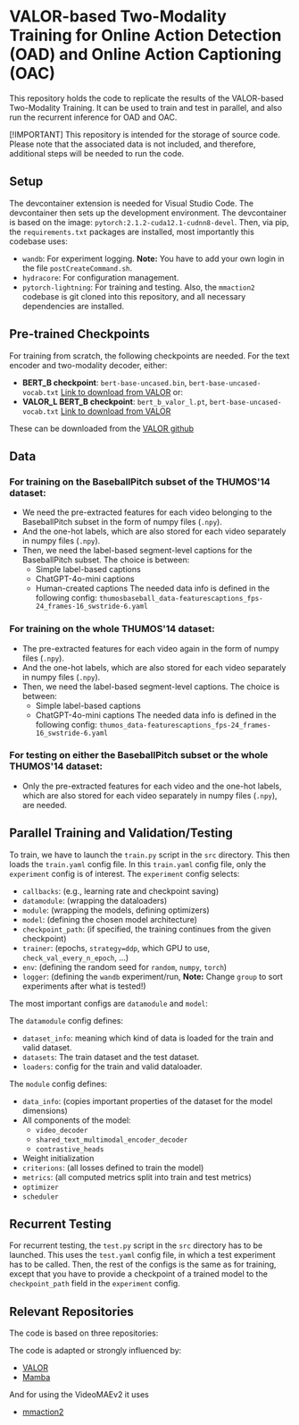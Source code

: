 # VALOR-based Two-Modality Training for Online Action Detection (OAD) and Online Action Captioning (OAC)

This repository holds the code to replicate the results of the VALOR-based Two-Modality Training.
It can be used to train and test in parallel, and also run the recurrent inference for OAD and OAC.

[!IMPORTANT] This repository is intended for the storage of source code. Please note that the associated data is not included, and therefore, additional steps will be needed to run the code.

## Setup

The devcontainer extension is needed for Visual Studio Code.
The devcontainer then sets up the development environment.
The devcontainer is based on the image: `pytorch:2.1.2-cuda12.1-cudnn8-devel`.
Then, via pip, the `requirements.txt` packages are installed, most importantly this codebase uses:
- `wandb`: For experiment logging. **Note:** You have to add your own login in the file `postCreateCommand.sh`.
- `hydracore`: For configuration management.
- `pytorch-lightning`: For training and testing.
Also, the `mmaction2` codebase is git cloned into this repository, and all necessary dependencies are installed.

## Pre-trained Checkpoints

For training from scratch, the following checkpoints are needed.
For the text encoder and two-modality decoder, either:
- **BERT_B checkpoint**: `bert-base-uncased.bin`, `bert-base-uncased-vocab.txt`
[Link to download from VALOR](https://drive.google.com/file/d/1KyqOzQIzNcL1Q9uEGmDECHfU-8CCd4kk/view)
or:
- **VALOR_L BERT_B checkpoint**: `bert_b_valor_l.pt`, `bert-base-uncased-vocab.txt`
[Link to download from VALOR](https://drive.google.com/file/d/1l-G255vTPt6XKMK-Ln42Jz_raGzipL84/view)


These can be downloaded from the [VALOR github](https://github.com/TXH-mercury/VALOR)

## Data

### For training on the BaseballPitch subset of the THUMOS'14 dataset:
- We need the pre-extracted features for each video belonging to the BaseballPitch subset in the form of numpy files (`.npy`).
- And the one-hot labels, which are also stored for each video separately in numpy files (`.npy`).
- Then, we need the label-based segment-level captions for the BaseballPitch subset. The choice is between:
    - Simple label-based captions
    - ChatGPT-4o-mini captions
    - Human-created captions
The needed data info is defined in the following config: `thumosbaseball_data-featurescaptions_fps-24_frames-16_swstride-6.yaml`

### For training on the whole THUMOS'14 dataset:
- The pre-extracted features for each video again in the form of numpy files (`.npy`).
- And the one-hot labels, which are also stored for each video separately in numpy files (`.npy`).
- Then, we need the label-based segment-level captions. The choice is between:
    - Simple label-based captions
    - ChatGPT-4o-mini captions
The needed data info is defined in the following config: `thumos_data-featurescaptions_fps-24_frames-16_swstride-6.yaml`

### For testing on either the BaseballPitch subset or the whole THUMOS'14 dataset:
- Only the pre-extracted features for each video and the one-hot labels, which are also stored for each video separately in numpy files (`.npy`), are needed.

## Parallel Training and Validation/Testing

To train, we have to launch the `train.py` script in the `src` directory.
This then loads the `train.yaml` config file.
In this `train.yaml` config file, only the `experiment` config is of interest.
The `experiment` config selects:
- `callbacks`: (e.g., learning rate and checkpoint saving)
- `datamodule`: (wrapping the dataloaders)
- `module`: (wrapping the models, defining optimizers)
- `model`: (defining the chosen model architecture)
- `checkpoint_path`: (if specified, the training continues from the given checkpoint)
- `trainer`: (epochs, `strategy=ddp`, which GPU to use, `check_val_every_n_epoch`, ...)
- `env`: (defining the random seed for `random`, `numpy`, `torch`)
- `logger`: (defining the `wandb` experiment/run, **Note:** Change `group` to sort experiments after what is tested!)

The most important configs are `datamodule` and `model`:

The `datamodule` config defines:
- `dataset_info`: meaning which kind of data is loaded for the train and valid dataset.
- `datasets`: The train dataset and the test dataset.
- `loaders`: config for the train and valid dataloader.

The `module` config defines:
- `data_info`: (copies important properties of the dataset for the model dimensions)
- All components of the model:
    - `video_decoder`
    - `shared_text_multimodal_encoder_decoder`
    - `contrastive_heads`
- Weight initialization
- `criterions`: (all losses defined to train the model)
- `metrics`: (all computed metrics split into train and test metrics)
- `optimizer`
- `scheduler`

## Recurrent Testing

For recurrent testing, the `test.py` script in the `src` directory has to be launched.
This uses the `test.yaml` config file, in which a test experiment has to be called.
Then, the rest of the configs is the same as for training, except that you have to provide a checkpoint of a trained model to the `checkpoint_path` field in the `experiment` config.

## Relevant Repositories

The code is based on three repositories:


The code is adapted or strongly influenced by:
- [VALOR](https://github.com/TXH-mercury/VALOR)
- [Mamba](https://github.com/state-spaces/mamba)

And for using the VideoMAEv2 it uses
- [mmaction2](https://github.com/open-mmlab/mmaction2)